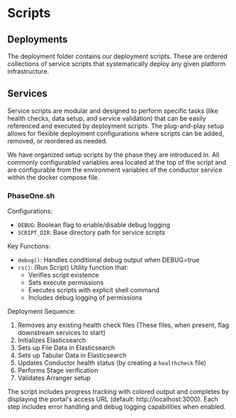# Scripts

## Deployments

The deployment folder contains our deployment scripts. These are ordered collections of service scripts that
systematically deploy any given platform infrastructure.

## Services

Service scripts are modular and designed to perform specific tasks (like health
checks, data setup, and service validation) that can be easily referenced and
executed by deployment scripts. The plug-and-play setup allows for flexible
deployment configurations where scripts can be added, removed, or reordered as
needed.

We have organized setup scripts by the phase they
are introduced in. All commonly configurabled variables area located at the top
of the script and are configurable from the environment variables of the
conductor service within the docker compose file.

### PhaseOne.sh

Configurations:

- `DEBUG`: Boolean flag to enable/disable debug logging
- `SCRIPT_DIR`: Base directory path for service scripts

Key Functions:

- `debug()`: Handles conditional debug output when DEBUG=true
- `rs()`: (Run Script) Utility function that:
  - Verifies script existence
  - Sets execute permissions
  - Executes scripts with explicit shell command
  - Includes debug logging of permissions

Deployment Sequence:

1. Removes any existing health check files (These files, when present, flag
   downstream services to start)
2. Initializes Elasticsearch
3. Sets up File Data in Elasticsearch
4. Sets up Tabular Data in Elasticsearch
5. Updates Conductor health status (by creating a `healthcheck` file)
6. Performs Stage verification
7. Validates Arranger setup

The script includes progress tracking with colored output and completes by
displaying the portal's access URL (default: http://localhost:3000). Each step
includes error handling and debug logging capabilities when enabled.
